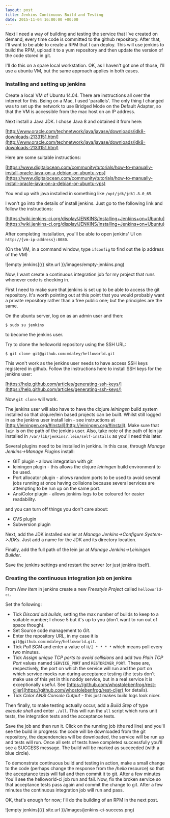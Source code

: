 ```yaml
---
layout: post
title: Jenkins Continuous Build and Testing
date: 2015-11-04 16:00:00 +00:00
---
```


Next I need a way of building and testing the service that I've created on demand, every time code is committed to the github
repository. After that, I'll want to be able to create a RPM that I can deploy. This will use jenkins to build the RPM, upload it to a yum repository and then update the version of the code stored in git.

I'll do this on a spare local workstation. OK, as I haven't got one of those, I'll use a ubuntu VM, but the same approach applies
in both cases.

### Installing and setting up jenkins

Create a local VM of Ubuntu 14.04. There are instructions all over the internet for this. Being on a Mac, I used 'parallels'.
The only thing I changed was to set up the network to use Bridged Mode on the Default Adapter, so that the VM is accessible from
the mac host on an IP address.

Next install a Java JDK. I chose Java 8 and obtained it from here:

[http://www.oracle.com/technetwork/java/javase/downloads/jdk8-downloads-2133151.html](http://www.oracle.com/technetwork/java/javase/downloads/jdk8-downloads-2133151.html)

Here are some suitable instructions:

[https://www.digitalocean.com/community/tutorials/how-to-manually-install-oracle-java-on-a-debian-or-ubuntu-vps](https://www.digitalocean.com/community/tutorials/how-to-manually-install-oracle-java-on-a-debian-or-ubuntu-vps)

You end up with java installed in something like `/opt/jdk/jdk1.8.0_65`.

I won't go into the details of install jenkins. Just go to the following link and follow the instructions:

[https://wiki.jenkins-ci.org/display/JENKINS/Installing+Jenkins+on+Ubuntu](https://wiki.jenkins-ci.org/display/JENKINS/Installing+Jenkins+on+Ubuntu)

After completing installation, you'll be able to open jenkins' UI on `http://{vm-ip-address}:8080`.

(On the VM, in a command window, type `ifconfig` to find out the ip address of the VM)

![empty jenkins]({{ site.url }}/images/empty-jenkins.png)

Now, I want create a continuous integration job for my project that runs whenever code is checking in.

First I need to make sure that jenkins is set up to be able to access the git repository. It's worth pointing out at this point
that you would probably want a private repository rather than a free public one; but the principles are the same.

On the ubuntu server, log on as an admin user and then:

```
$ sudo su jenkins
```

to become the jenkins user.

Try to clone the helloworld repository using the SSH URL:

```
$ git clone git@github.com:mdaley/helloworld.git
```

This won't work as the jenkins user needs to have access SSH keys registered in github. Follow the instructions here to install
SSH keys for the jenkins user:

[https://help.github.com/articles/generating-ssh-keys/](https://help.github.com/articles/generating-ssh-keys/)

Now `git clone` will work.

The jenkins user will also have to have the clojure _leiningen_ build system installed so that clojure/lein based projects can be built. Whilst still logged in as the jenkins user install lein - see instructions at [http://leiningen.org/#install](http://leiningen.org/#install). Make sure that `lein` is on the path of the jenkins user. Also, take note of the path of lein jar installed in `/var/lib/jenkins/.lein/self-installs` as you'll need this later. 

Several plugins need to be installed in jenkins. In this case, through _Manage Jenkins->Manage Plugins_ install:

 - GIT plugin - allows integration with git
 - leiningen plugin - this allows the clojure _leiningen_ build environment to be used.
 - Port allocator plugin - allows random ports to be used to avoid several jobs running at once having collisions because several services are attempting to be run up on the same port.
 - AnsiColor plugin - allows jenkins logs to be coloured for easier readability.

and you can turn off things you don't care about:

 - CVS plugin
 - Subversion plugin

Next, add the JDK installed earlier at _Manage Jenkins->Configure System->JDKs_. Just add a name for the JDK and its directory location.

Finally, add the full path of the lein jar at _Manage Jenkins->Leiningen Builder_.
 
Save the jenkins settings and restart the server (or just jenkins itself).

### Creating the continuous integration job on jenkins

From _New Item_ in jenkins create a new _Freestyle Project_ called `helloworld-ci`.

Set the following:

 - Tick _Discard old builds_, setting the max number of builds to keep to a suitable number; I chose 5 but it's up to you (don't want to run out of space though).
 - Set Source code management to _Git_.
 - Enter the repository URL, in my case it is `git@github.com:mdaley/helloworld.git`.
 - Tick _Poll SCM_ and enter a value of `H/2 * * * *` which means poll every two minutes.
 - Tick _Assign unique TCP ports to avoid collisions_ and add two _Plain TCP Port_ values named `SERVICE_PORT` and `RESTDRIVER_PORT`. These are, respectively, the port on which the service will run and the port on which service mocks run during acceptance testing (the tests don't make use of this yet in this noddy service, but in a real service it is exceptionally useful. See [https://github.com/whostolebenfrog/rest-cljer](https://github.com/whostolebenfrog/rest-cljer) for details).
 - Tick _Color ANSI Console Output_ - this just makes build logs look nicer.
 
 Then finally, to make testing actually occur, add a _Build Step_ of type _execute shell_ and enter `./all`. This will run the `all` script which runs unit tests, the integration tests and the acceptance tests.
 
Save the job and then run it. Click on the running job (the red line) and you'll see the build in progress: the code will be downloaded from the git repository, the dependencies will be downloaded, the service will be run up and tests will run. Once all sets
of tests have completed successfully you'll see a SUCCESS message. The build will be marked as succeeded (with a blue circle).

To demonstrate continuous build and testing in action, make a small change to the code (perhaps change the response from the _/hello_ resource) so that the acceptance tests will fail and then commit it to git. After a few minutes You'll see the helloworld-ci job run and fail. Now, fix the broken service so that acceptance tests pass again and commit the change to git. After a few minutes the continuous integration job will run and pass.
 
OK, that's enough for now; I'll do the building of an RPM in the next post.

![empty jenkins]({{ site.url }}/images/jenkins-ci-success.png)
